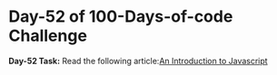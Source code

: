 
# Day-52 of 100-Days-of-code Challenge

**Day-52 Task:** Read the following article:[An Introduction to Javascript](https://javascript.info/intro)
